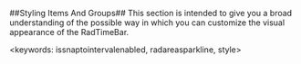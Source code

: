 ##Styling Items And Groups##
This section is intended to give you a broad understanding of the possible way in which you can customize the visual appearance of the RadTimeBar. 

<keywords: issnaptointervalenabled, radareasparkline, style>